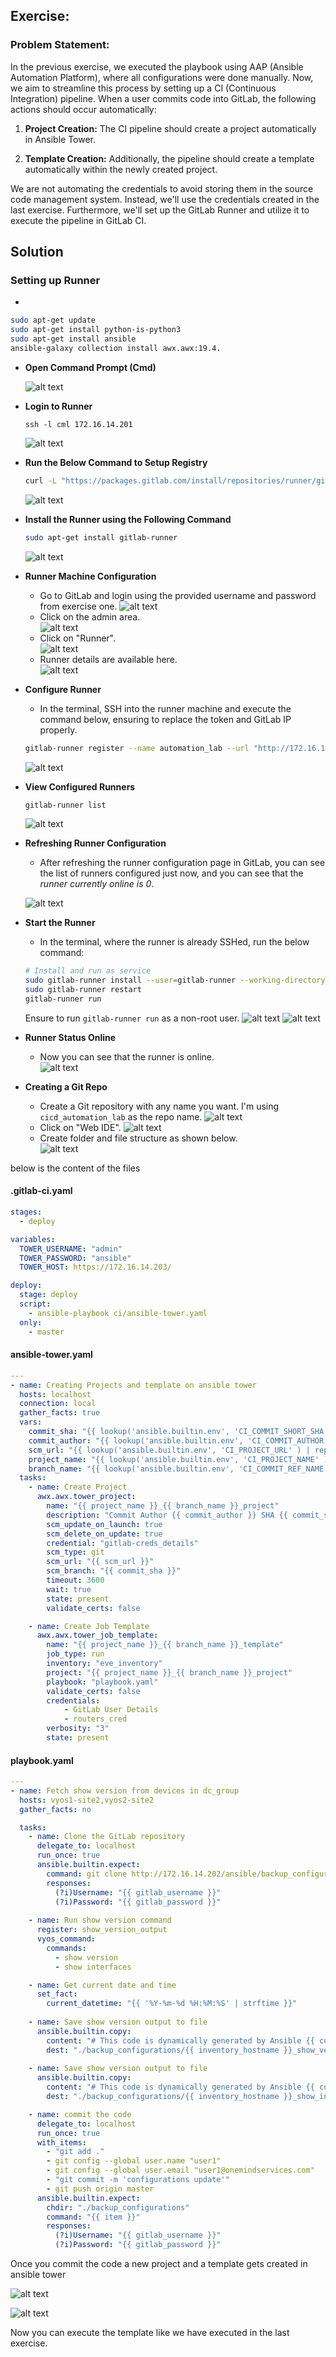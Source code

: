 ##  Exercise:
### Problem Statement:

In the previous exercise, we executed the playbook using AAP (Ansible Automation Platform), where all configurations were done manually. Now, we aim to streamline this process by setting up a CI (Continuous Integration) pipeline. When a user commits code into GitLab, the following actions should occur automatically:

1. **Project Creation:** The CI pipeline should create a project automatically in Ansible Tower.

2. **Template Creation:** Additionally, the pipeline should create a template automatically within the newly created project.

We are not automating the credentials to avoid storing them in the source code management system. Instead, we'll use the credentials created in the last exercise. Furthermore, we'll set up the GitLab Runner and utilize it to execute the pipeline in GitLab CI.

## Solution

### Setting up Runner

- 
```sh
sudo apt-get update
sudo apt-get install python-is-python3
sudo apt-get install ansible
ansible-galaxy collection install awx.awx:19.4.
```

- **Open Command Prompt (Cmd)**

    ![alt text](image.png)

- **Login to Runner**
    ```
    ssh -l cml 172.16.14.201
    ```
    ![alt text](image-2.png)

- **Run the Below Command to Setup Registry**
    ```sh
    curl -L "https://packages.gitlab.com/install/repositories/runner/gitlab-runner/script.deb.sh" | sudo bash
    ```
    ![alt text](image-4.png)

- **Install the Runner using the Following Command**
    ```sh
    sudo apt-get install gitlab-runner
    ```
    ![alt text](image-5.png)

- **Runner Machine Configuration**
    - Go to GitLab and login using the provided username and password from exercise one.
    ![alt text](image-6.png)
    - Click on the admin area.  
    ![alt text](image-7.png)
    - Click on "Runner".  
    ![alt text](image-8.png)
    - Runner details are available here.  
    ![alt text](image-9.png)

- **Configure Runner**
    - In the terminal, SSH into the runner machine and execute the command below, ensuring to replace the token and GitLab IP properly.
    ```sh
    gitlab-runner register --name automation_lab --url "http://172.16.14.202/" --locked=false  --registration-token C-rzEaUyaTQFGVtDJPoP --executor shell --shell bash --non-interactiv
    ```
    ![alt text](image-24.png)

- **View Configured Runners**
    ```sh
    gitlab-runner list
    ```
    ![alt text](image-11.png)

- **Refreshing Runner Configuration**
    - After refreshing the runner configuration page in GitLab, you can see the list of runners configured just now, and you can see that the *runner currently online is 0*.

    ![alt text](image-15.png)

- **Start the Runner**
    - In the terminal, where the runner is already SSHed, run the below command:
    ```sh
    # Install and run as service
    sudo gitlab-runner install --user=gitlab-runner --working-directory=/home/gitlab-runner
    sudo gitlab-runner restart
    gitlab-runner run
    ```
    Ensure to run `gitlab-runner run` as a non-root user.
    ![alt text](image-18.png)
    ![alt text](image-19.png)

- **Runner Status Online**
    - Now you can see that the runner is online.  
    ![alt text](image-17.png)

- **Creating a Git Repo**
    - Create a Git repository with any name you want. I'm using `cicd_automation_lab` as the repo name.
    ![alt text](image-20.png)
    - Click on "Web IDE".
    ![alt text](image-21.png)
    - Create folder and file structure as shown below.  
    ![alt text](image-25.png)

below is the content of the files
#### .gitlab-ci.yaml
```yaml
stages:
  - deploy

variables:
  TOWER_USERNAME: "admin"
  TOWER_PASSWORD: "ansible"
  TOWER_HOST: https://172.16.14.203/

deploy:
  stage: deploy
  script:
    - ansible-playbook ci/ansible-tower.yaml
  only:
    - master

```

#### ansible-tower.yaml
```yaml
---
- name: Creating Projects and template on ansible tower
  hosts: localhost
  connection: local
  gather_facts: true
  vars:
    commit_sha: "{{ lookup('ansible.builtin.env', 'CI_COMMIT_SHORT_SHA') }}"
    commit_author: "{{ lookup('ansible.builtin.env', 'CI_COMMIT_AUTHOR' ) }}"
    scm_url: "{{ lookup('ansible.builtin.env', 'CI_PROJECT_URL' ) | replace('gitlab-ce','172.16.14.202') }}"
    project_name: "{{ lookup('ansible.builtin.env', 'CI_PROJECT_NAME' ) }}"
    branch_name: "{{ lookup('ansible.builtin.env', 'CI_COMMIT_REF_NAME' ) }}"
  tasks:
    - name: Create Project
      awx.awx.tower_project:
        name: "{{ project_name }}_{{ branch_name }}_project"
        description: "Commit Author {{ commit_author }} SHA {{ commit_sha }}"
        scm_update_on_launch: true
        scm_delete_on_update: true
        credential: "gitlab-creds_details" 
        scm_type: git
        scm_url: "{{ scm_url }}"
        scm_branch: "{{ commit_sha }}"
        timeout: 3600
        wait: true
        state: present
        validate_certs: false

    - name: Create Job Template
      awx.awx.tower_job_template:
        name: "{{ project_name }}_{{ branch_name }}_template"
        job_type: run
        inventory: "eve_inventory"
        project: "{{ project_name }}_{{ branch_name }}_project"
        playbook: "playbook.yaml"
        validate_certs: false
        credentials:
            - GitLab User Details
            - routers_cred
        verbosity: "3"
        state: present

```


#### playbook.yaml

```yaml
---
- name: Fetch show version from devices in dc_group
  hosts: vyos1-site2,vyos2-site2
  gather_facts: no

  tasks:
    - name: Clone the GitLab repository
      delegate_to: localhost
      run_once: true
      ansible.builtin.expect:
        command: git clone http://172.16.14.202/ansible/backup_configurations.git --verbose
        responses:
          (?i)Username: "{{ gitlab_username }}"
          (?i)Password: "{{ gitlab_password }}"
    
    - name: Run show version command
      register: show_version_output
      vyos_command:
        commands:
          - show version
          - show interfaces

    - name: Get current date and time
      set_fact:
        current_datetime: "{{ '%Y-%m-%d %H:%M:%S' | strftime }}"
    
    - name: Save show version output to file
      ansible.builtin.copy:
        content: "# This code is dynamically generated by Ansible {{ current_datetime }}\n{{ show_version_output.stdout[0] | replace('\\n','\n')}}"
        dest: "./backup_configurations/{{ inventory_hostname }}_show_version.cfg"
    
    - name: Save show version output to file
      ansible.builtin.copy:
        content: "# This code is dynamically generated by Ansible {{ current_datetime }}\n{{ show_version_output.stdout[1] | replace('\\n','\n')}}"
        dest: "./backup_configurations/{{ inventory_hostname }}_show_interfaces.cfg"

    - name: commit the code
      delegate_to: localhost
      run_once: true
      with_items:
        - "git add ."
        - git config --global user.name "user1"
        - git config --global user.email "user1@onemindservices.com"
        - "git commit -m 'configurations update'"
        - git push origin master
      ansible.builtin.expect:
        chdir: "./backup_configurations"
        command: "{{ item }}"
        responses:
          (?i)Username: "{{ gitlab_username }}"
          (?i)Password: "{{ gitlab_password }}"
```

Once you commit the code a new project and a template gets created in ansible tower

![alt text](image-27.png)

![alt text](image-26.png)

Now you can execute the template like we have executed in the last exercise.
